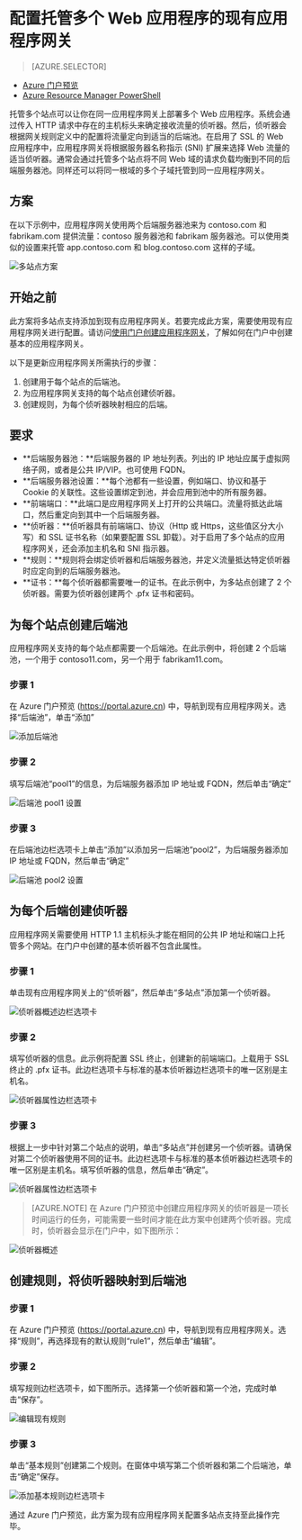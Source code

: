 <properties
    pageTitle="在 Azure 门户预览中配置托管多个站点的现有应用程序网关 | Azure"
    description="此页说明了如何通过 Azure 门户预览配置现有的 Azure 应用程序网关，以便在同一网关托管多个 Web 应用程序。"
    documentationcenter="na"
    services="application-gateway"
    author="georgewallace"
    manager="timlt"
    editor="tysonn" />  

<tags
    ms.assetid="95f892f6-fa27-47ee-b980-7abf4f2c66a9"
    ms.service="application-gateway"
    ms.devlang="na"
    ms.topic="article"
    ms.tgt_pltfrm="na"
    ms.workload="infrastructure-services"
    ms.date="12/12/2016"
    wacn.date="01/03/2017"
    ms.author="gwallace" />  


# 配置托管多个 Web 应用程序的现有应用程序网关
> [AZURE.SELECTOR]
- [Azure 门户预览](/documentation/articles/application-gateway-create-multisite-portal/)
- [Azure Resource Manager PowerShell](/documentation/articles/application-gateway-create-multisite-azureresourcemanager-powershell/)

托管多个站点可以让你在同一应用程序网关上部署多个 Web 应用程序。系统会通过传入 HTTP 请求中存在的主机标头来确定接收流量的侦听器。然后，侦听器会根据网关规则定义中的配置将流量定向到适当的后端池。在启用了 SSL 的 Web 应用程序中，应用程序网关将根据服务器名称指示 (SNI) 扩展来选择 Web 流量的适当侦听器。通常会通过托管多个站点将不同 Web 域的请求负载均衡到不同的后端服务器池。同样还可以将同一根域的多个子域托管到同一应用程序网关。

## 方案

在以下示例中，应用程序网关使用两个后端服务器池来为 contoso.com 和 fabrikam.com 提供流量：contoso 服务器池和 fabrikam 服务器池。可以使用类似的设置来托管 app.contoso.com 和 blog.contoso.com 这样的子域。

![多站点方案][multisite]  


## 开始之前

此方案将多站点支持添加到现有应用程序网关。若要完成此方案，需要使用现有应用程序网关进行配置。请访问[使用门户创建应用程序网关](/documentation/articles/application-gateway-create-gateway-portal/)，了解如何在门户中创建基本的应用程序网关。

以下是更新应用程序网关所需执行的步骤：

1. 创建用于每个站点的后端池。
2. 为应用程序网关支持的每个站点创建侦听器。
3. 创建规则，为每个侦听器映射相应的后端。

## 要求

* **后端服务器池：**后端服务器的 IP 地址列表。列出的 IP 地址应属于虚拟网络子网，或者是公共 IP/VIP。也可使用 FQDN。
* **后端服务器池设置：**每个池都有一些设置，例如端口、协议和基于 Cookie 的关联性。这些设置绑定到池，并会应用到池中的所有服务器。
* **前端端口：**此端口是应用程序网关上打开的公共端口。流量将抵达此端口，然后重定向到其中一个后端服务器。
* **侦听器：**侦听器具有前端端口、协议（Http 或 Https，这些值区分大小写）和 SSL 证书名称（如果要配置 SSL 卸载）。对于启用了多个站点的应用程序网关，还会添加主机名和 SNI 指示器。
* **规则：**规则将会绑定侦听器和后端服务器池，并定义流量抵达特定侦听器时应定向到的后端服务器池。
* **证书：**每个侦听器都需要唯一的证书。在此示例中，为多站点创建了 2 个侦听器。需要为侦听器创建两个 .pfx 证书和密码。

## 为每个站点创建后端池

应用程序网关支持的每个站点都需要一个后端池。在此示例中，将创建 2 个后端池，一个用于 contoso11.com，另一个用于 fabrikam11.com。

### 步骤 1

在 Azure 门户预览 (https://portal.azure.cn) 中，导航到现有应用程序网关。选择“后端池”，单击“添加”

![添加后端池][7]  


### 步骤 2

填写后端池“pool1”的信息，为后端服务器添加 IP 地址或 FQDN，然后单击“确定”

![后端池 pool1 设置][8]  


### 步骤 3

在后端池边栏选项卡上单击“添加”以添加另一后端池“pool2”，为后端服务器添加 IP 地址或 FQDN，然后单击“确定”

![后端池 pool2 设置][9]  


## 为每个后端创建侦听器

应用程序网关需要使用 HTTP 1.1 主机标头才能在相同的公共 IP 地址和端口上托管多个网站。在门户中创建的基本侦听器不包含此属性。

### 步骤 1

单击现有应用程序网关上的“侦听器”，然后单击“多站点”添加第一个侦听器。

![侦听器概述边栏选项卡][1]  


### 步骤 2

填写侦听器的信息。此示例将配置 SSL 终止，创建新的前端端口。上载用于 SSL 终止的 .pfx 证书。此边栏选项卡与标准的基本侦听器边栏选项卡的唯一区别是主机名。

![侦听器属性边栏选项卡][2]  


### 步骤 3

根据上一步中针对第二个站点的说明，单击“多站点”并创建另一个侦听器。请确保对第二个侦听器使用不同的证书。此边栏选项卡与标准的基本侦听器边栏选项卡的唯一区别是主机名。填写侦听器的信息，然后单击“确定”。

![侦听器属性边栏选项卡][3]  


> [AZURE.NOTE]
在 Azure 门户预览中创建应用程序网关的侦听器是一项长时间运行的任务，可能需要一些时间才能在此方案中创建两个侦听器。完成时，侦听器会显示在门户中，如下图所示：

![侦听器概述][4]  


## 创建规则，将侦听器映射到后端池

### 步骤 1

在 Azure 门户预览 (https://portal.azure.cn) 中，导航到现有应用程序网关。选择“规则”，再选择现有的默认规则“rule1”，然后单击“编辑”。

### 步骤 2

填写规则边栏选项卡，如下图所示。选择第一个侦听器和第一个池，完成时单击“保存”。

![编辑现有规则][6]  


### 步骤 3

单击“基本规则”创建第二个规则。在窗体中填写第二个侦听器和第二个后端池，单击“确定”保存。

![添加基本规则边栏选项卡][10]  


通过 Azure 门户预览，此方案为现有应用程序网关配置多站点支持至此操作完毕。

<!--Image references-->

[1]: ./media/application-gateway-create-multisite-portal/figure1.png
[2]: ./media/application-gateway-create-multisite-portal/figure2.png
[3]: ./media/application-gateway-create-multisite-portal/figure3.png
[4]: ./media/application-gateway-create-multisite-portal/figure4.png
[5]: ./media/application-gateway-create-multisite-portal/figure5.png
[6]: ./media/application-gateway-create-multisite-portal/figure6.png
[7]: ./media/application-gateway-create-multisite-portal/figure7.png
[8]: ./media/application-gateway-create-multisite-portal/figure8.png
[9]: ./media/application-gateway-create-multisite-portal/figure9.png
[10]: ./media/application-gateway-create-multisite-portal/figure10.png
[multisite]: ./media/application-gateway-create-multisite-portal/multisite.png

<!---HONumber=Mooncake_1226_2016-->